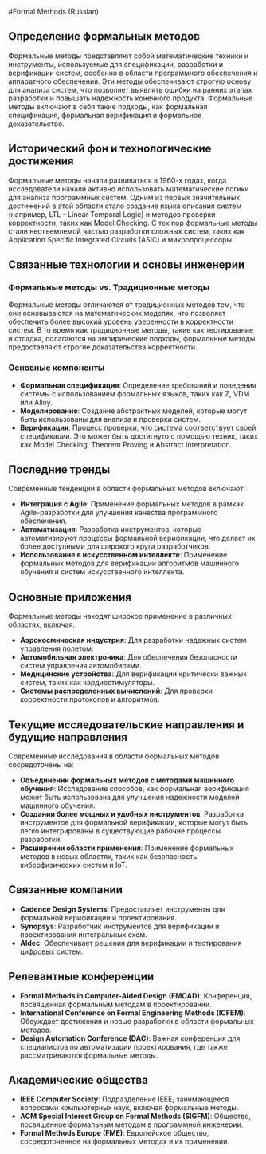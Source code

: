 #Formal Methods (Russian)

## Определение формальных методов

Формальные методы представляют собой математические техники и инструменты, используемые для спецификации, разработки и верификации систем, особенно в области программного обеспечения и аппаратного обеспечения. Эти методы обеспечивают строгую основу для анализа систем, что позволяет выявлять ошибки на ранних этапах разработки и повышать надежность конечного продукта. Формальные методы включают в себя такие подходы, как формальная спецификация, формальная верификация и формальное доказательство.

## Исторический фон и технологические достижения

Формальные методы начали развиваться в 1960-х годах, когда исследователи начали активно использовать математические логики для анализа программных систем. Одним из первых значительных достижений в этой области стало создание языка описания систем (например, LTL - Linear Temporal Logic) и методов проверки корректности, таких как Model Checking. С тех пор формальные методы стали неотъемлемой частью разработки сложных систем, таких как Application Specific Integrated Circuits (ASIC) и микропроцессоры.

## Связанные технологии и основы инженерии

### Формальные методы vs. Традиционные методы

Формальные методы отличаются от традиционных методов тем, что они основываются на математических моделях, что позволяет обеспечить более высокий уровень уверенности в корректности систем. В то время как традиционные методы, такие как тестирование и отладка, полагаются на эмпирические подходы, формальные методы предоставляют строгие доказательства корректности.

### Основные компоненты

- **Формальная спецификация**: Определение требований и поведения системы с использованием формальных языков, таких как Z, VDM или Alloy.
- **Моделирование**: Создание абстрактных моделей, которые могут быть использованы для анализа и проверки систем.
- **Верификация**: Процесс проверки, что система соответствует своей спецификации. Это может быть достигнуто с помощью техник, таких как Model Checking, Theorem Proving и Abstract Interpretation.

## Последние тренды

Современные тенденции в области формальных методов включают:
- **Интеграция с Agile**: Применение формальных методов в рамках Agile-разработки для улучшения качества программного обеспечения.
- **Автоматизация**: Разработка инструментов, которые автоматизируют процессы формальной верификации, что делает их более доступными для широкого круга разработчиков.
- **Использование в искусственном интеллекте**: Применение формальных методов для верификации алгоритмов машинного обучения и систем искусственного интеллекта.

## Основные приложения

Формальные методы находят широкое применение в различных областях, включая:
- **Аэрокосмическая индустрия**: Для разработки надежных систем управления полетом.
- **Автомобильная электроника**: Для обеспечения безопасности систем управления автомобилями.
- **Медицинские устройства**: Для верификации критически важных систем, таких как кардиостимуляторы.
- **Системы распределенных вычислений**: Для проверки корректности протоколов и алгоритмов.

## Текущие исследовательские направления и будущие направления

Современные исследования в области формальных методов сосредоточены на:
- **Объединении формальных методов с методами машинного обучения**: Исследование способов, как формальная верификация может быть использована для улучшения надежности моделей машинного обучения.
- **Создании более мощных и удобных инструментов**: Разработка инструментов для формальной верификации, которые могут быть легко интегрированы в существующие рабочие процессы разработки.
- **Расширении области применения**: Применение формальных методов в новых областях, таких как безопасность киберфизических систем и IoT.

## Связанные компании

- **Cadence Design Systems**: Предоставляет инструменты для формальной верификации и проектирования.
- **Synopsys**: Разработчик инструментов для верификации и проектирования интегральных схем.
- **Aldec**: Обеспечивает решения для верификации и тестирования цифровых систем.

## Релевантные конференции

- **Formal Methods in Computer-Aided Design (FMCAD)**: Конференция, посвященная формальным методам в проектировании.
- **International Conference on Formal Engineering Methods (ICFEM)**: Обсуждает достижения и новые разработки в области формальных методов.
- **Design Automation Conference (DAC)**: Важная конференция для специалистов по автоматизации проектирования, где также рассматриваются формальные методы.

## Академические общества

- **IEEE Computer Society**: Подразделение IEEE, занимающееся вопросами компьютерных наук, включая формальные методы.
- **ACM Special Interest Group on Formal Methods (SIGFM)**: Общество, посвященное формальным методам в программной инженерии.
- **Formal Methods Europe (FME)**: Европейское общество, сосредоточенное на формальных методах и их применении.